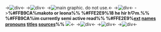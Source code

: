 ->![div](https://files.catbox.moe/p5h6sj.png)<-
->![div](https://files.catbox.moe/qs5ay9.png)<-
->![main graphic. do not use.](https://files.catbox.moe/6uheib.gif)<-
->![div](https://files.catbox.moe/yl37av.png)<-
->**%#FFB9CA%makoto or leona%% %#FFE2E9%18 he hir h♡m.%% 
%#FFB9CA%im currently semi active read%% %#FFE2E9%[ext](https://rentry.co/succulita)
[names](https://rentry.co/cutesyboys) [pronouns](https://rentry.co/misters) [titles](https://rentry.co/pawsies-) [sources](https://rentry.co/wagstail)%%** ![](https://i.postimg.cc/x8xSNKdw/nrs_mldy.gif)<-
->![div](https://files.catbox.moe/usctyk.png)<-
->![div](https://files.catbox.moe/1j9b7z.png)<-
->![div](https://files.catbox.moe/vk42vd.png)<-